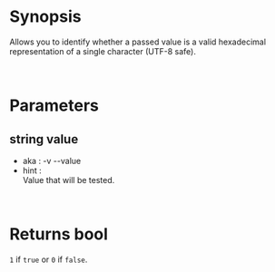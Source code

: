# Synopsis

Allows you to identify whether a passed value is a valid hexadecimal 
representation of a single character (UTF-8 safe).



&nbsp;

# Parameters

## string value

- aka       : -v --value
- hint      :  
  Value that will be tested.


&nbsp;

# Returns bool

`1` if `true` or `0` if `false`.